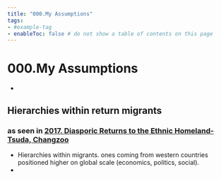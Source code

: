 ```yaml
---
title: "000.My Assumptions"
tags: 
- #example-tag  
- enableToc: false # do not show a table of contents on this page
---
```


# 000.My Assumptions
- 

## Hierarchies within return migrants
### as seen in [2017. Diasporic Returns to the Ethnic Homeland-Tsuda, Changzoo](002.LiteratureNotes/2017.%20Diasporic%20Returns%20to%20the%20Ethnic%20Homeland-Tsuda,%20Changzoo.md)
- Hierarchies within migrants. ones coming from western countries positioned higher on global scale (economics, politics, social). 
- 
## 
###
## 
###
## 
###